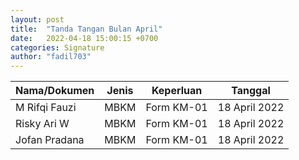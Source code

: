 ```yaml
---
layout: post
title:  "Tanda Tangan Bulan April"
date:   2022-04-18 15:00:15 +0700
categories: Signature
author: "fadil703"
---
```


| Nama/Dokumen | Jenis | Keperluan | Tanggal |
| ------ | ------ | ------ | ------ |
| M Rifqi Fauzi | MBKM | Form KM-01 | 18 April 2022 |
| Risky Ari W | MBKM | Form KM-01 | 18 April 2022 |
| Jofan Pradana | MBKM | Form KM-01 | 18 April 2022 |